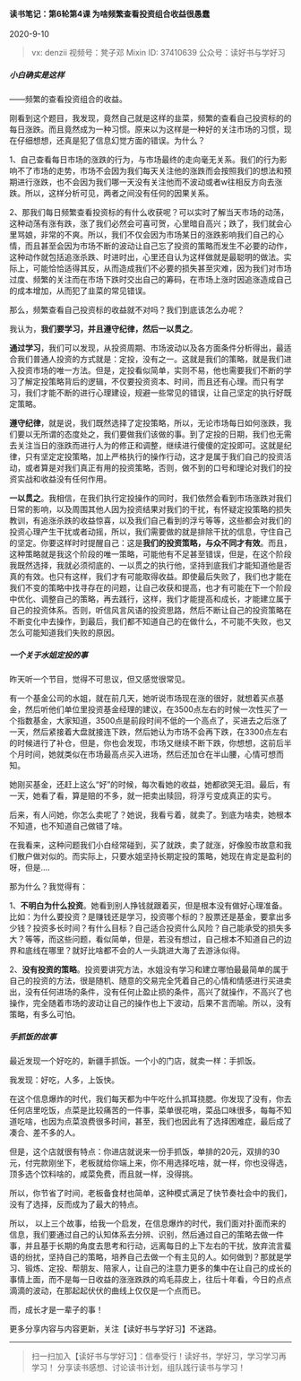 #### 读书笔记：第6轮第4课 为啥频繁查看投资组合收益很愚蠢

2020-9-10 

> vx: denzii
>视频号：凳子邓
> Mixin ID: 37410639
>公众号：读好书与学好习



##### 小白确实是这样

——频繁的查看投资组合的收益。

刚看到这个题目，我发现，竟然自己就是这样的韭菜，频繁的查看自己投资标的的每日涨跌。而且竟然成为一种习惯。原来以为这样是一种好的关注市场的习惯，现在仔细想想，还真是犯了信息幻觉方面的错误。为什么？

1、自己查看每日市场的涨跌的行为，与市场最终的走向毫无关系。我们的行为影响不了市场的走势，市场不会因为我们每天关注他的涨跌而会按照我们的想法和预期进行涨跌，也不会因为我们哪一天没有关注他而不波动或者w往相反方向去涨跌。所以，这样分析可见，两者之间没有任何的因果关系。

2、那我们每日频繁查看投资标的有什么收获呢？可以实时了解当天市场的动荡，这种动荡有涨有跌，涨了我们必然会可喜可贺，心里暗自高兴；跌了，我们就会心里骂娘，非常的不爽。所以，我们不仅会因为市场某日的涨跌影响我们自己的心情，而且甚至会因为市场不断的波动让自己忘了投资的策略而发生不必要的动作，这种动作就包括追涨杀跌、时进时出，心里还自认为这样做就是最聪明的做法。实际上，可能恰恰适得其反，从而造成我们不必要的损失甚至灾难，因为我们对市场过度、频繁的关注而在市场下跌时交出自己的筹码，在市场上涨时因追涨造成自己的成本增加，从而犯了韭菜的常见错误。

那么，频繁查看自己投资标的收益就不对吗？我们到底该怎么办呢？

我认为，**我们要学习，并且遵守纪律，然后一以贯之**。

**通过学习**，我们可以发现，从投资周期、市场波动以及各方面条件分析得出，最适合我们普通人投资的方式就是：定投，没有之一。这就是我们的策略，就是我们进入投资市场的唯一方法。但是，定投看似简单，实则不易，他也需要我们不断的学习了解定投策略背后的逻辑，不仅要投资资本、时间，而且还有心理。而只有学习，我们才能不断的进行心理建设，规避一些常见的错误，让自己坚定的执行好既定策略。

**遵守纪律**，就是说，我们既然选择了定投策略，所以，无论市场每日如何涨跌，我们要以无所谓的态度处之，我们要做我们该做的事。到了定投的日期，我们也无需去关注当日的涨跌而进行人为的修正和调整，继续进行傻傻的定投即可。这就是纪律，只有坚定定投策略，加上严格执行的操作行动，这才是属于我们自己的投资活动，或者算是对我们真正有用的投资策略，否则，做不到的口号和理论对我们的投资实战和收益没有任何作用。

**一以贯之**。我相信，在我们执行定投操作的同时，我们依然会看到市场涨跌对我们日常的影响，以及周围其他人因为投资结果对我们的干扰，有怀疑定投策略的损失教训，有追涨杀跌的收益惊喜，以及我们自己看到的浮亏等等，这些都会对我们的投资心理产生干扰或者动摇，所以，我们需要做的就是排除干扰的信息，守住自己的坚定。你要这样时时提醒自己：这是**我们的投资策略，与众不同才有效**。而且，这种策略就是我这个阶段的唯一策略，可能他有不足甚至错误，但是，在这个阶段我既然选择，我就必须彻底的、一以贯之的执行他，坚持到底我们才能知道他是否真的有效。也只有这样，我们才有可能取得收益。即使最后失败了，我们也才能在我们不变的策略中找寻存在的问题，让自己收获和提高，也才有可能在下一个阶段中优化、调整自己的策略，再去践行，这样，我们才能提高和成长，才能建立属于自己的投资体系。否则，听信风言风语的投资思路，然后不断让自己的投资策略在不断变化中去操作，到最后，我们都不知道自己的在做什么，不可能不失败，也又怎么可能知道我们失败的原因。





##### 一个关于水姐定投的事

昨天听一个节目，觉得不可思议，但又感觉很常见。

有一个基金公司的水姐，就在前几天，她听说市场现在涨的很好，就想着买点基金，然后听他们单位里投资基金经理的建议，在3500点左右的时候一次性买了一个指数基金，大家知道，3500点是前段时间不低的一个高点了，买进去之后涨了一天，然后紧接着大盘就接连下跌，然后她认为市场不会再下跌，在3300点左右的时候进行了补仓，但是，你也会发现，市场又继续不断下跌，你想想，这前后半个月时间，她就类似在市场最高点买入进场，然后还加仓在半山腰，心情可想而知。

她刚买基金，还赶上这么“好”的时候，每次看她的收益，她都欲哭无泪。最后，有一天，她看了看，算是赔的不多，就一把卖出赎回，将浮亏变成真正的实亏。

后来，有人问她，你怎么卖呢了？她说，我看亏着，就卖了。到底为啥卖，她根本不知道，也不知道自己做错了啥。

在我看来，这种问题我们小白经常碰到，买了就跌，卖了就涨，好像股市故意和我们散户做对似的。而实际上，只要水姐坚持长期定投的策略，她现在肯定是盈利的呀，但是....

那为什么？我觉得有：

1、**不明白为什么投资**。她看到别人挣钱就跟着买，但是根本没有做好心理准备。比如：为什么要投资？是赚钱还是学习，投资哪个标的？股票还是基金，要拿出多少钱？投资多长时间？有什么目标？自己适合投资什么风险？自己能承受的损失多大？等等，而这些问题，看似简单，但是，若没有想过，自己根本不知道自己的边界和底线在哪里？就好比啥都不会的人一头跳进大海了去游泳似得。

2、**没有投资的策略**。投资要讲究方法，水姐没有学习和建立哪怕最最简单的属于自己的投资的方法，很是随机、随意的交易完全凭着自己的心情和情感进行买进卖出，没有任何进场的条件，没有任何止盈止损的条件，高兴了就操作，不高兴了也操作，完全随着市场的波动让自己的操作也上下波动，后果不言而喻。所以，没有策略，有多么可怕。



##### 手抓饭的故事

最近发现一个好吃的，新疆手抓饭。一个小的门店，就卖一样：手抓饭。

我发现：好吃，人多，上饭快。

在这个信息爆炸的时代，我们每天都为中午吃什么抓耳挠腮。你发现了没有，你去任何店里吃饭，点菜是比较痛苦的一件事，菜单很花哨，菜品口味很多，每每不知道吃啥，也因为点菜浪费很多时间，甚至，我们也因此有了选择困难症，最后成了凑合、差不多的人。

但是，这个店就很有特点：你进店就说来一份手抓饭，单排的20元，双排的30元，付完款刚坐下，老板就给你端上来，你不用选择吃啥，就一样，你也没得选，顶多选个饮料啥的，咸菜免费，而且就一样，没得挑。

所以，你节省了时间，老板备食材也简单，这种模式满足了快节奏社会中的我们，没有了选择，反而成为了最大的特点。



所以， 以上三个故事，给我一个启发，在信息爆炸的时代，我们面对扑面而来的信息，我们要通过自己的认知体系去分辨、识别，然后通过自己的策略去做一件事，并且基于长期的角度去思考和行动，远离每日的上下左右的干扰，放弃流言蜚语的纷扰，坚持自己的策略，培养自己去做一个有主见的人。如何做到？那就是学习、锻炼、定投、帮朋友、陪家人，让自己的注意力更多的集中在让自己的成长的事情上面，而不是每一日收益的涨涨跌跌的鸡毛蒜皮上，往后十年看，今日的点点滴滴的波动，在那起起伏伏的曲线上仅仅是一个点而已。

而，成长才是一辈子的事！



更多分享内容与内容更新，关注【读好书与学好习】不迷路。

------

> 扫一扫加入【读好书与学好习】：信奉受行！读好书，学好习，学习学习再学习！ 分享读书感想、讨论读书计划，组队践行读书与学习！